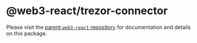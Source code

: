 # @web3-react/trezor-connector

Please visit the [parent `web3-react` repository](https://github.com/NoahZinsmeister/web3-react) for documentation and details on this package.
